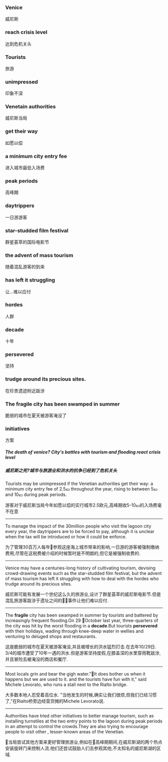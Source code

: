 ### Venice
威尼斯

### reach crisis level
达到危机关头

### Tourists
旅游

### unimpressed
印象不深

### Venetain authorities
威尼斯当局

### get their way
如愿以偿

### a minimum city entry fee
进入城市最低入场费

### peak periods
高峰期

### daytrippers
一日游游客

### star-studded film festival
群星荟萃的国际电影节

### the advent of mass tourism
随着混乱游客的到来

### has left it struggling
让...难以应付

### hordes
人群

### decade
十年

### persevered
坚持

### trudge around its precious sites.
在珍贵遗迹附近跋涉

### The fragile city has been swamped in summer
脆弱的城市在夏天被游客淹没了

### initiatives
方案

##### The death of venice? City's battles with tourism and flooding react crisis level
##### 威尼斯之死?城市与旅游业和洪水的抗争已经到了危机关头

Tourists may be unimpressed if the Venetian authorities get their way: a minimum city entry fee of 2.5💶 throughout the year, rising to between 5💶 and 10💶 during peak periods.

游客对于威尼斯当局今年如愿以偿的实行城市2.5欧元,高峰期收5-10💶的入场费毫不在意

-------

To manage the impact of the 30million people who visit the lagoon city every year, the daytrippers are to be forced to pay, although it is unclear when the tax will be introduced or how it could be enforce.

为了管理30百万人每年参观这座海上城市带来的影响,一日游的游客被强制缴纳费用,尽管在这税费被介绍的时候暂时是不明朗的,但它是被强制收费的.

------

Venice may have a centuries-long history of cultivating tourism, devising crowd-drawing events such as the star-studded film festival, but the advent of mass tourism has left it struggling with how to deal with the hordes who trudge around its precious sites.

威尼斯可能有发展一个世纪这么久的旅游业,设计了群星荟萃的威尼斯电影节.但是混乱旅游客跋涉于遗址之间的事件让他们难以应付.

---

The **fragile** city has been swamped in summer by tourists and battered by increasingly frequent flooding.On 29 October last year, three-quarters of the city was hit by the worst flooding in a **decade**.But tourists **persevered** with their holidays, wading through knee-deep water in wellies and venturing to deluged shops and restaurants.

这座脆弱的城市在夏天被游客淹没,并且被增长的洪水猛烈打击.在去年10/29日. 3/4的城市遭受了10年一遇的洪水.但是游客坚持度假,在膝盖深的水里穿雨靴跋涉,并且冒险去被淹没的商店和餐厅.

----

Most locals grin and bear the gigh water."It does bother us when it happens but we are used to it. and the tourists have fun with it," said Michele Levorato, who runs a stall next to the Rialto bridge.

大多数本地人忍受着高位水. "当他发生的时候,确实让我们很烦,但我们已经习惯了,"在Rialto桥旁边经营货摊的Michele Levorato说.

----

Authorities have tried other initiatives to better manage tourism, such as installing turnstiles at the two entry points to the lagoon during peak periods in an attempt to control the crowds.They are also trying to encourage people to visit other , lesser-known areas of the Venetian.


当局尝试其他方案来更好管理旅游业,例如在高峰期期间,在威尼斯湖的两个热点安装旋转门来控制人流.他们还尝试鼓励人们去参观其他,不太知名的威尼斯湖的区域.